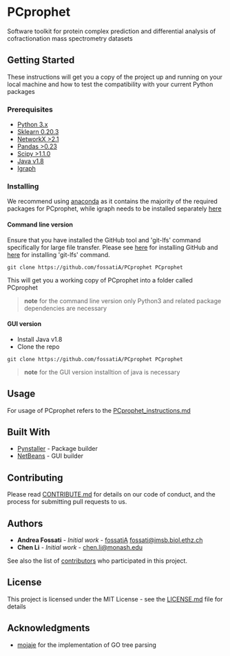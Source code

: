 # PCprophet

Software toolkit for protein complex prediction and differential analysis of cofractionation mass spectrometry datasets

## Getting Started

These instructions will get you a copy of the project up and running on your local machine and how to test the compatibility with your current Python packages
### Prerequisites

* [Python 3.x](https://www.python.org)
* [Sklearn 0.20.3](https://pypi.org/project/sklearn/)
* [NetworkX >2.1](https://networkx.github.io)
* [Pandas >0.23](https://pandas.pydata.org)
* [Scipy >1.1.0](https://www.scipy.org)
* [Java v1.8](https://www.java.com)
* [Igraph](https://igraph.org/python/)

### Installing

We recommend using [anaconda](https://www.anaconda.com) as it contains the majority of the required packages for PCprophet, while igraph needs to be installed separately [here](https://igraph.org/python/)

#### Command line version

Ensure that you have installed the GitHub tool and 'git-lfs' command specifically for large file transfer. Please see [here](https://gist.github.com/derhuerst/1b15ff4652a867391f03) for installing GitHub and [here](https://help.github.com/en/github/managing-large-files/installing-git-large-file-storage) for installing 'git-lfs' command.

```
git clone https://github.com/fossatiA/PCprophet PCprophet
```


This will get you a working copy of PCprophet into a folder called PCprophet

> **note** for the command line version only Python3 and related package dependencies are necessary

#### GUI version


- Install Java v1.8
- Clone the repo

```
git clone https://github.com/fossatiA/PCprophet PCprophet
```
> **note** for the GUI version installtion of java is necessary

## Usage

For usage of PCprophet refers to the [PCprophet_instructions.md](https://github.com/fossatiA/PCprophet/blob/master/PCprophet_instructions.md)


## Built With

* [Pynstaller](https://www.pyinstaller.org) - Package builder
* [NetBeans](https://netbeans.org/) - GUI builder


## Contributing

Please read [CONTRIBUTE.md](https://github.com/fossatiA/PCprophet/blob/master/CONTRIBUTE.md) for details on our code of conduct, and the process for submitting pull requests to us.


## Authors

* **Andrea Fossati** - *Initial work* - [fossatiA](https://github.com/fossatiA) fossati@imsb.biol.ethz.ch
* **Chen Li** - *Initial work* - chen.li@monash.edu

See also the list of [contributors](https://github.com/your/project/contributors) who participated in this project.

## License

This project is licensed under the MIT License - see the [LICENSE.md](LICENSE.md) file for details

## Acknowledgments

* [mojaje](https://github.com/mojaie/pygosemsim) for the implementation of GO tree parsing
